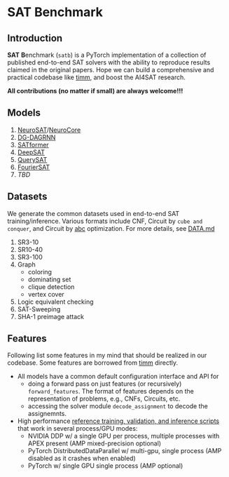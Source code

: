 # SAT Benchmark

## Introduction

**SAT** **B**enchmark (`satb`) is a PyTorch implementation of a collection of published end-to-end SAT solvers with the ability to reproduce results claimed in the original papers. Hope we can build a comprehensive and practical codebase like [timm](https://github.com/rwightman/pytorch-image-models), and boost the AI4SAT research.

**All contributions (no matter if small) are always welcome!!!**


## Models

1. [NeuroSAT](https://arxiv.org/abs/1802.03685)/[NeuroCore](https://arxiv.org/abs/1903.04671)
2. [DG-DAGRNN](https://openreview.net/forum?id=BJxgz2R9t7)
3. [SATformer](https://arxiv.org/abs/2209.00953)
4. [DeepSAT](https://arxiv.org/abs/2205.13745)
5. [QuerySAT](https://arxiv.org/abs/2106.07162)
6. [FourierSAT](https://arxiv.org/abs/1912.01032)
7. *TBD*


## Datasets

We generate the common datasets used in end-to-end SAT training/inference. Various formats include CNF, Circuit by `cube and conquer`, and Circuit by [abc](https://github.com/berkeley-abc/abc) optimization. For more details, see [DATA.md](doc/DATA.md)

1. SR3-10
2. SR10-40 
3. SR3-100
4. Graph
   * coloring
   * dominating set
   * clique detection
   * vertex cover
5. Logic equivalent checking
6. SAT-Sweeping
7. SHA-1 preimage attack

## Features

Following list some features in my mind that should be realized in our codebase. Some features are borrowed from [timm](https://github.com/rwightman/pytorch-image-models) directly.
* All models have a common default configuration interface and API for 
   * doing a forward pass on just features (or recursively) `forward_features`. The format of features depends on the representation of problems, e.g., CNFs, Circuits, etc.
   * accessing the solver module `decode_assignment` to decode the assignemnts.
* High performance [reference training, validation, and inference scripts](scripts) that work in several process/GPU modes:
   * NVIDIA DDP w/ a single GPU per process, multiple processes with APEX present (AMP mixed-precision optional)
   * PyTorch DistributedDataParallel w/ multi-gpu, single process (AMP disabled as it crashes when enabled)
   * PyTorch w/ single GPU single process (AMP optional)

